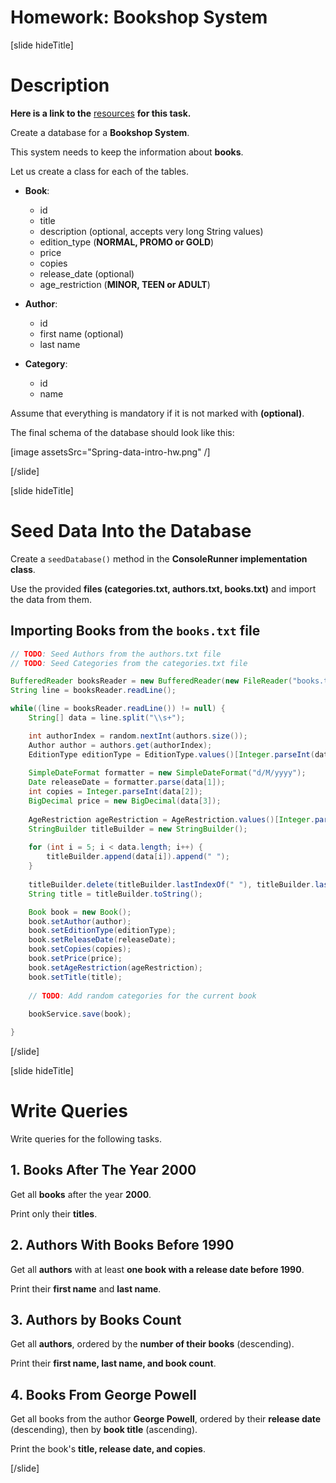 # Homework: Bookshop System

[slide hideTitle]

# Description

**Here is a link to the** [resources](https://videos.softuni.org/resources/java/Java-ORM-And-Spring-Data/05-Spring-Data-Intro-Homework-Resources.zip) **for this task.**

Create a database for a **Bookshop System**. 

This system needs to keep the information about **books**. 

Let us create a class for each of the tables.
-   **Book**:
     *  id
     *  title 
     *  description (optional, accepts very long String values) 
     *  edition_type (**NORMAL, PROMO or GOLD**)
     *  price
     *  copies
     *  release_date (optional)
     *  age_restriction (**MINOR, TEEN or ADULT**)

-   **Author**:
    * id 
    * first name (optional) 
    * last name

-   **Category**:
    * id 
    * name

Assume that everything is mandatory if it is not marked with **(optional)**.

The final schema of the database should look like this:

[image assetsSrc="Spring-data-intro-hw.png" /]

[/slide]

[slide hideTitle]

# Seed Data Into the Database

Create a `seedDatabase()` method in the **ConsoleRunner implementation class**. 

Use the provided **files (categories.txt, authors.txt, books.txt)** and import the data from them.

## Importing Books from the `books.txt` file


```java
// TODO: Seed Authors from the authors.txt file
// TODO: Seed Categories from the categories.txt file

BufferedReader booksReader = new BufferedReader(new FileReader("books.txt"));
String line = booksReader.readLine();

while((line = booksReader.readLine()) != null) {
    String[] data = line.split("\\s+");

    int authorIndex = random.nextInt(authors.size());
    Author author = authors.get(authorIndex);
    EditionType editionType = EditionType.values()[Integer.parseInt(data[0])];
    
    SimpleDateFormat formatter = new SimpleDateFormat("d/M/yyyy");
    Date releaseDate = formatter.parse(data[1]);
    int copies = Integer.parseInt(data[2]);
    BigDecimal price = new BigDecimal(data[3]);
    
    AgeRestriction ageRestriction = AgeRestriction.values()[Integer.parseInt(data[4])];
    StringBuilder titleBuilder = new StringBuilder();
    
    for (int i = 5; i < data.length; i++) {
        titleBuilder.append(data[i]).append(" ");
    }
    
    titleBuilder.delete(titleBuilder.lastIndexOf(" "), titleBuilder.lastIndexOf(" "));
    String title = titleBuilder.toString();

    Book book = new Book();
    book.setAuthor(author);
    book.setEditionType(editionType);
    book.setReleaseDate(releaseDate);
    book.setCopies(copies);
    book.setPrice(price);
    book.setAgeRestriction(ageRestriction);
    book.setTitle(title);
    
    // TODO: Add random categories for the current book
   
    bookService.save(book);

}
``` 

[/slide]

[slide hideTitle]

# Write Queries

Write queries for the following tasks.

## 1. Books After The Year 2000

Get all **books** after the year **2000**. 

Print only their **titles**. 

## 2. Authors With Books Before 1990

Get all **authors** with at least **one book with a release date before 1990**. 

Print their **first name** and **last name**. 

## 3. Authors by Books Count

Get all **authors**, ordered by the **number of their books** (descending). 

Print their **first name, last name, and book count**.

## 4. Books From George Powell

Get all books from the author **George Powell**, ordered by their **release date** (descending), then by **book title** (ascending). 

Print the book's **title, release date, and copies**. 

[/slide]